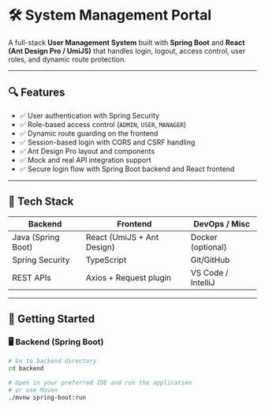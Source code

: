 # 🛠️ System Management Portal

A full-stack **User Management System** built with **Spring Boot** and **React (Ant Design Pro / UmiJS)** that handles login, logout, access control, user roles, and dynamic route protection.

---

## 🔍 Features

- ✅ User authentication with Spring Security
- ✅ Role-based access control (`ADMIN`, `USER`, `MANAGER`)
- ✅ Dynamic route guarding on the frontend
- ✅ Session-based login with CORS and CSRF handling
- ✅ Ant Design Pro layout and components
- ✅ Mock and real API integration support
- ✅ Secure login flow with Spring Boot backend and React frontend

---

## 🧠 Tech Stack

| Backend                | Frontend                    | DevOps / Misc        |
|------------------------|-----------------------------|----------------------|
| Java (Spring Boot)     | React (UmiJS + Ant Design)  | Docker (optional)    |
| Spring Security        | TypeScript                  | Git/GitHub           |
| REST APIs              | Axios + Request plugin      | VS Code / IntelliJ   |

---

## 🚀 Getting Started

### 🖥️ Backend (Spring Boot)

```bash
# Go to backend directory
cd backend

# Open in your preferred IDE and run the application
# or use Maven
./mvnw spring-boot:run

